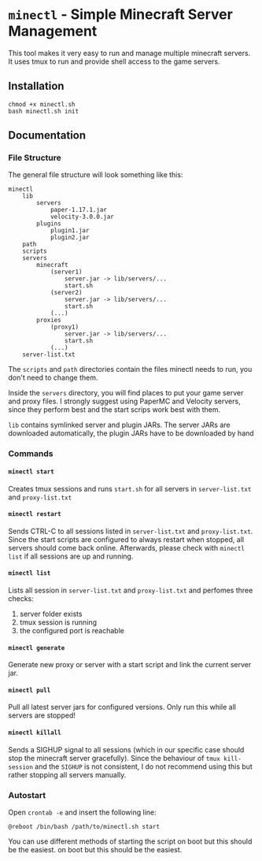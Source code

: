 # `minectl` - Simple Minecraft Server Management

This tool makes it very easy to run and manage multiple minecraft servers.
It uses tmux to run and provide shell access to the game servers.

## Installation

```shell
chmod +x minectl.sh
bash minectl.sh init
```

## Documentation

### File Structure

The general file structure will look something like this:
```
minectl
    lib
        servers
            paper-1.17.1.jar
            velocity-3.0.0.jar
        plugins
            plugin1.jar
            plugin2.jar
    path
    scripts
    servers
        minecraft
            (server1)
                server.jar -> lib/servers/...
                start.sh
            (server2)
                server.jar -> lib/servers/...
                start.sh
            (...)
        proxies
            (proxy1)
                server.jar -> lib/servers/...
                start.sh
            (...)
    server-list.txt
```

The `scripts` and `path` directories contain the files minectl needs to run,
you don't need to change them.

Inside the `servers` directory, you will find places to put your game server and proxy files. I strongly suggest using PaperMC and Velocity servers, since they perform best and the start scrips work best with them.

`lib` contains symlinked server and plugin JARs. The server JARs are downloaded automatically, the plugin JARs have to be downloaded by hand

### Commands

#### `minectl start`

Creates tmux sessions and runs `start.sh` for all servers in `server-list.txt` and `proxy-list.txt`

#### `minectl restart`

Sends CTRL-C to all sessions listed in `server-list.txt` and `proxy-list.txt`. Since the start scripts are configured to always restart when stopped, all servers should come back online.
Afterwards, please check with `minectl list` if all sessions are up and running.

#### `minectl list`

Lists all session in `server-list.txt` and `proxy-list.txt` and perfomes three checks:
1. server folder exists
2. tmux session is running
3. the configured port is reachable

#### `minectl generate`

Generate new proxy or server with a start script and link the current server jar.

#### `minectl pull`

Pull all latest server jars for configured versions.
Only run this while all servers are stopped!

#### `minectl killall`

Sends a SIGHUP signal to all sessions (which in our specific case should stop the minecraft server gracefully). Since the behaviour of `tmux kill-session` and the `SIGHUP` is not consistent, I do not recommend using this but rather stopping all servers manually. 

### Autostart

Open `crontab -e` and insert the following line:
```
@reboot /bin/bash /path/to/minectl.sh start
```

You can use different methods of starting the script on boot but this should be the easiest. on boot but this should be the easiest.